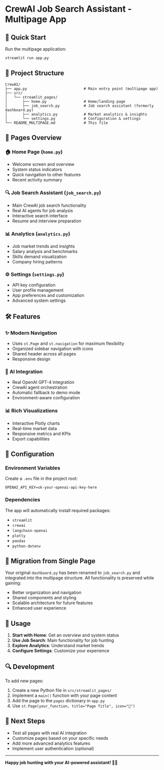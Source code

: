 # CrewAI Job Search Assistant - Multipage App

## 🚀 Quick Start

Run the multipage application:

```bash
streamlit run app.py
```

## 📁 Project Structure

```
CrewAI/
├── app.py                          # Main entry point (multipage app)
├── src/
│   └── streamlit_pages/
│       ├── home.py                 # Home/landing page
│       ├── job_search.py           # Job search assistant (formerly dashboard.py)
│       ├── analytics.py            # Market analytics & insights
│       └── settings.py             # Configuration & settings
└── README_MULTIPAGE.md             # This file
```

## 📖 Pages Overview

### 🏠 **Home Page** (`home.py`)
- Welcome screen and overview
- System status indicators
- Quick navigation to other features
- Recent activity summary

### 🔍 **Job Search Assistant** (`job_search.py`)
- Main CrewAI job search functionality
- Real AI agents for job analysis
- Interactive search interface
- Resume and interview preparation

### 📊 **Analytics** (`analytics.py`)
- Job market trends and insights
- Salary analysis and benchmarks
- Skills demand visualization
- Company hiring patterns

### ⚙️ **Settings** (`settings.py`)
- API key configuration
- User profile management
- App preferences and customization
- Advanced system settings

## 🛠️ Features

### ✨ **Modern Navigation**
- Uses `st.Page` and `st.navigation` for maximum flexibility
- Organized sidebar navigation with icons
- Shared header across all pages
- Responsive design

### 🤖 **AI Integration**
- Real OpenAI GPT-4 integration
- CrewAI agent orchestration
- Automatic fallback to demo mode
- Environment-aware configuration

### 📊 **Rich Visualizations**
- Interactive Plotly charts
- Real-time market data
- Responsive metrics and KPIs
- Export capabilities

## 🔧 Configuration

### Environment Variables
Create a `.env` file in the project root:

```env
OPENAI_API_KEY=sk-your-openai-api-key-here
```

### Dependencies
The app will automatically install required packages:
- `streamlit`
- `crewai`
- `langchain-openai`
- `plotly`
- `pandas`
- `python-dotenv`

## 🔄 Migration from Single Page

Your original `dashboard.py` has been renamed to `job_search.py` and integrated into the multipage structure. All functionality is preserved while gaining:

- Better organization and navigation
- Shared components and styling
- Scalable architecture for future features
- Enhanced user experience

## 🎯 Usage

1. **Start with Home**: Get an overview and system status
2. **Use Job Search**: Main functionality for job hunting
3. **Explore Analytics**: Understand market trends
4. **Configure Settings**: Customize your experience

## 🔍 Development

To add new pages:

1. Create a new Python file in `src/streamlit_pages/`
2. Implement a `main()` function with your page content
3. Add the page to the `pages` dictionary in `app.py`
4. Use `st.Page(your_function, title="Page Title", icon="🎯")`

## 🚀 Next Steps

- Test all pages with real AI integration
- Customize pages based on your specific needs
- Add more advanced analytics features
- Implement user authentication (optional)

---

**Happy job hunting with your AI-powered assistant! 🤖✨**